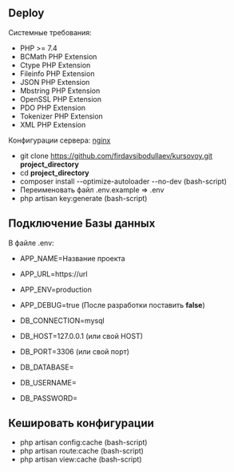 ## Deploy

Системные требования: 
- PHP >= 7.4
- BCMath PHP Extension
- Ctype PHP Extension
- Fileinfo PHP Extension
- JSON PHP Extension
- Mbstring PHP Extension
- OpenSSL PHP Extension
- PDO PHP Extension 
- Tokenizer PHP Extension 
- XML PHP Extension

Конфигурации сервера:
[nginx](https://laravel.com/docs/8.x/deployment#nginx)

- git clone https://github.com/firdavsibodullaev/kursovoy.git **project_directory**
- cd **project_directory**
- composer install --optimize-autoloader --no-dev (bash-script)
- Переименовать файл .env.example => .env
- php artisan key:generate (bash-script)

## Подключение Базы данных

В файле .env:

- APP_NAME=Название проекта
- APP_URL=https://url
- APP_ENV=production
- APP_DEBUG=true (После разработки поставить **false**)


- DB_CONNECTION=mysql
- DB_HOST=127.0.0.1 (или свой HOST)
- DB_PORT=3306 (или свой порт)
- DB_DATABASE=
- DB_USERNAME=
- DB_PASSWORD=

## Кешировать конфигурации

- php artisan config:cache (bash-script)
- php artisan route:cache (bash-script)
- php artisan view:cache (bash-script)
